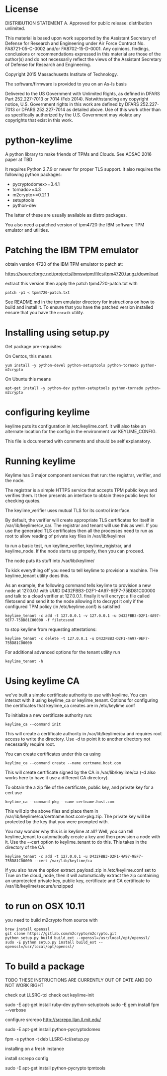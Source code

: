 # License

DISTRIBUTION STATEMENT A. Approved for public release: distribution unlimited.

This material is based upon work supported by the Assistant Secretary of Defense for 
Research and Engineering under Air Force Contract No. FA8721-05-C-0002 and/or 
FA8702-15-D-0001. Any opinions, findings, conclusions or recommendations expressed in this
material are those of the author(s) and do not necessarily reflect the views of the 
Assistant Secretary of Defense for Research and Engineering.

Copyright 2015 Massachusetts Institute of Technology.

The software/firmware is provided to you on an As-Is basis

Delivered to the US Government with Unlimited Rights, as defined in DFARS Part 
252.227-7013 or 7014 (Feb 2014). Notwithstanding any copyright notice, U.S. Government 
rights in this work are defined by DFARS 252.227-7013 or DFARS 252.227-7014 as detailed 
above. Use of this work other than as specifically authorized by the U.S. Government may 
violate any copyrights that exist in this work.


# python-keylime

A python library to make friends of TPMs and Clouds.  See ACSAC 2016 paper at TBD

It requires Python 2.7.9 or newer for proper TLS support.  It also requires the following python packages:

* pycryptodomex>=3.4.1
* tornado>=4.3
* m2crypto>=0.21.1
* setuptools
* python-dev

The latter of these are usually available as distro packages.

You also need a patched version of tpm4720 the IBM software TPM emulator and utilities.

# Patching the IBM TPM emulator

obtain version 4720 of the IBM TPM emulator to patch at:

https://sourceforge.net/projects/ibmswtpm/files/tpm4720.tar.gz/download

extract this version then apply the patch tpm4720-patch.txt with 

`patch -p1 < tpm4720-patch.txt`

See README.md in the tpm emulator directory for instructions on how to build and install it.
To ensure that you have the patched version installed ensure that you have the `encaik` utility.

# Installing using setup.py

Get package pre-requisites:

On Centos, this means

`yum install -y python-devel python-setuptools python-tornado python-m2crypto`

On Ubuntu this means

`apt-get install -y python-dev python-setuptools python-tornado python-m2crypto`

# configuring keylime

keylime puts its configuration in /etc/keylime.conf.  It will also take an alternate location for the config
in the environment var KEYLIME_CONFIG.

This file is documented with comments and should be self explanatory.

# Running keylime

Keylime has 3 major component services that run: the registrar, verifier, and the node.

The registrar is a simple HTTPS service that accepts TPM public keys and verifies them.  It then presents an interface
to obtain these public keys for checking quotes.

The keylime_verifier uses mutual TLS for its control interface.  

By default, the verifier will create appropriate TLS certificates for itself in /var/lib/keylime/cv_ca/.  The registrar and tenant will use this as well.
If you use the generated TLS certificates then all the processes need to run as root to allow reading of private key files in /var/lib/keylime/

to run a basic test, run keylime_verifier, keylime_registrar, and keylime_node.  If the node starts up properly, then you can proceed.

The node puts its stuff into /var/lib/keylime/

To kick everything off you need to tell keylime to provision a machine.  THe keylime_tenant utility does this.

As an example, the following command tells keylime to provision a new node at 127.0.0.1 with UUID D432FBB3-D2F1-4A97-9EF7-75BD81C00000
and  talk to a cloud verifier at 127.0.0.1.  finally it will encrypt a file called filetosend and send it
to the node allowing it to decrypt it only if the configured TPM policy (in /etc/keylime.conf) is satisfied

`keylime_tenant -c add -t 127.0.0.1 -v 127.0.0.1 -u D432FBB3-D2F1-4A97-9EF7-75BD81C00000 -f filetosend `

to stop keylime from requesting attestations:

`keylime_tenant -c delete -t 127.0.0.1 -u D432FBB3-D2F1-4A97-9EF7-75BD81C00000`

For additional advanced options for the tenant utility run

`keylime_tenant -h`

# Using keylime CA

we've built a simple certificate authority to use with keylime. You can interact with it using keylime_ca or keylime_tenant.
Options for configuring the certificates that keylime_ca creates are in /etc/keylime.conf

To initialize a new certificate authority run:

`keylime_ca --command init`

This will create a certificate authority in /var/lib/keylime/ca and requires root access to write the directory.  Use -d to point
it to another directory not necessarily require root.

You can create certificates under this ca using

`keylime_ca --command create --name certname.host.com`

This will create certificate signed by the CA in /var/lib/keylime/ca (-d also works here to have it use a different CA directory).

To obtain the a zip file of the certificate, public key, and private key for a cert use

`keylime_ca --command pkg --name certname.host.com`

This will zip the above files and place them in /var/lib/keylime/ca/certname.host.com-pkg.zip.  The private key will be protected by
the key that you were prompted with.

You may wonder why this is in keylime at all?  Well, you can tell keylime_tenant to automatically create a key and then provision
a node with it.  Use the --cert option to keylime_tenant to do this.  This takes in the directory of the CA.

`keylime_tenant -c add -t 127.0.0.1 -u D432FBB3-D2F1-4A97-9EF7-75BD81C00000 --cert /var/lib/keylime/ca`

If you also have the option extract_payload_zip in /etc/keylime.conf set to True on the cloud_node, then it will
automatically extract the zip containing an unprotected private key, public key, certificate and CA certificate to /var/lib/keylime/secure/unzipped

# to run on OSX 10.11

you need to build m2crypto from source with 

```
brew install openssl
git clone https://gitlab.com/m2crypto/m2crypto.git
python setup.py build build_ext --openssl=/usr/local/opt/openssl/
sudo -E python setup.py install build_ext --openssl=/usr/local/opt/openssl/
```

# To build a package

TODO THESE INSTRUCTIONS ARE CURRENTLY OUT OF DATE AND DO NOT WORK RIGHT

check out LLSRC-tci
check out keylime-init

sudo -E apt-get install ruby-dev python-setuptools
sudo -E gem install fpm --verbose

configure srcrepo
http://srcrepo.llan.ll.mit.edu/

sudo -E apt-get install python-pycryptodomex 

fpm -s python -t deb LLSRC-tci/setup.py 

installing on a fresh instance

install srcrepo config

sudo -E apt-get install python-pycrypto tpmtools

